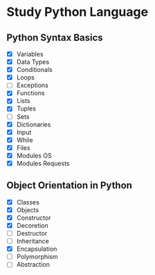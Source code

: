 # Study Python Language

## Python Syntax Basics

- [x] Variables
- [x] Data Types
- [x] Conditionals
- [X] Loops
- [ ] Exceptions
- [x] Functions
- [x] Lists
- [x] Tuples
- [ ] Sets
- [x] Dictionaries
- [x] Input
- [x] While
- [x] Files
- [x] Modules OS
- [x] Modules Requests

## Object Orientation in Python

- [x] Classes
- [x] Objects
- [x] Constructor
- [X] Decoretion
- [ ] Destructor
- [ ] Inheritance
- [X] Encapsulation
- [ ] Polymorphism
- [ ] Abstraction
